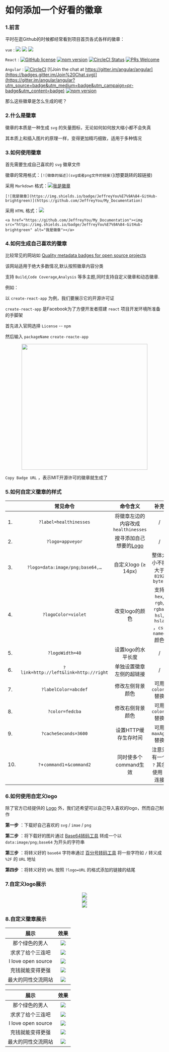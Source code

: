 # 如何添加一个好看的徽章

### 1.前言

平时在逛Github的时候都经常看到项目首页各式各样的徽章：

`vue` : ![](https://img.shields.io/circleci/project/github/vuejs/vue/dev.svg?sanitize=true) ![](https://img.shields.io/codecov/c/github/vuejs/vue/dev.svg?sanitize=true) ![](https://img.shields.io/npm/dm/vue.svg?sanitize=true")

`React` : [![GitHub license](https://img.shields.io/badge/license-MIT-blue.svg)](https://github.com/facebook/react/blob/master/LICENSE) [![npm version](https://img.shields.io/npm/v/react.svg?style=flat)](https://www.npmjs.com/package/react) [![CircleCI Status](https://circleci.com/gh/facebook/react.svg?style=shield&circle-token=:circle-token)](https://circleci.com/gh/facebook/react) [![PRs Welcome](https://img.shields.io/badge/PRs-welcome-brightgreen.svg)](https://reactjs.org/docs/how-to-contribute.html#your-first-pull-request)

`Angular` : [![CircleCI](https://circleci.com/gh/angular/angular/tree/master.svg?style=shield)](https://circleci.com/gh/angular/workflows/angular/tree/master) [![Join the chat at https://gitter.im/angular/angular](https://badges.gitter.im/Join%20Chat.svg)](https://gitter.im/angular/angular?utm_source=badge&utm_medium=badge&utm_campaign=pr-badge&utm_content=badge) [![npm version](https://badge.fury.io/js/%40angular%2Fcore.svg)](https://www.npmjs.com/@angular/core)

那么这些徽章是怎么生成的呢？

### 2.什么是徽章

徽章的本质是一种生成 `svg` 的矢量图标，无论如何如何放大缩小都不会失真

其本质上和插入图片的原理一样，变得更加精巧细致，适用于多种情况

### 3.如何使用徽章

首先需要生成自己喜欢的 `svg` 徽章文件

徽章的常用格式：`[![徽章的描述](svg或者png文件的链接)`](想要跳转的超链接)

采用 `Markdown` 格式：[![我是徽章](https://img.shields.io/badge/JeffreyYou%E7%9A%84-GitHub-brightgreen)](https://github.com/JeffreyYou/My_Documentation)

`[![我是徽章](https://img.shields.io/badge/JeffreyYou%E7%9A%84-GitHub-brightgreen)](https://github.com/JeffreyYou/My_Documentation)`

采用 `HTML` 格式：<a href="https://github.com/JeffreyYou/My_Documentation"><img src="https://img.shields.io/badge/JeffreyYou%E7%9A%84-GitHub-brightgreen"></a>

`<a href="https://github.com/JeffreyYou/My_Documentation"><img src="https://img.shields.io/badge/JeffreyYou%E7%9A%84-GitHub-brightgreen" alt="我是徽章"></a>`

### 4.如何生成自己喜欢的徽章

比较常见的网站如 [Quality metadata badges for open source projects](https://shields.io/)

该网站适用于绝大多数情况,默认按照徽章内容分类

支持 `Build`,`Code Coverage`,`Analysis` 等多主题,同时支持自定义徽章和动态徽章.

例如：

以 `create-react-app` 为例，我们要展示它的开源许可证

`create-react-app`  是Facebook为了方便开发者搭建 `react` 项目开发环境所准备的手脚架

首先进入官网选择 `License`  -- `npm` 

然后输入 `packageName` `create-reacte-app`

<div align=center><img width="400"  src="https://github.com/JeffreyYou/My_Documentation/blob/master/images/Badges/20200921153812.png"/></div>

`Copy Badge URL` ，表示MIT开源许可的徽章就生成了

### 5.如何自定义徽章的样式

|      |               常见命令                |                      命令含义                      |                            补充                             |
| ---- | :-----------------------------------: | :------------------------------------------------: | :---------------------------------------------------------: |
| 1.   |        `?label=healthinesses`         |        将徽章左边的内容改成`healthinesses`         |                              /                              |
| 2.   |           `?logo=appveyor`            | 搜寻添加自己想要的[Logo](https://simpleicons.org/) |                              /                              |
| 3.   |    `?logo=data:image/png;base64,…`    |                自定义logo (≥ 14px)                 |                整体大小不能大于 `8192 bytes`                |
| 4.   |          `?logoColor=violet`          |                   改变logo的颜色                   | 支持 `hex`, `rgb`, `rgba`,` hsl`, `hsla` ，`css named` 颜色 |
| 5.   |            `?logoWidth=40`            |                 设置logo的水平长度                 |                              /                              |
| 6.   | `?link=http://left&link=http://right` |              单独设置徽章左侧的超链接              |                              /                              |
| 7.   |         `?labelColor=abcdef`          |                  修改左侧背景颜色                  |                     可用 `colorA` 替换                      |
| 8.   |            `?color=fedcba`            |                  修改右侧背景颜色                  |                     可用 `colorB` 替换                      |
| 9.   |         `?cacheSeconds=3600`          |                设置HTTP缓存生存时间                |                     可用 `maxAge` 替换                      |
| 10.  |      `?`+`command1`+`&command2`       |               同时使多个command生效                |             注意只有一个 `?` 其余使用 `&` 连接              |

### 6.如何使用自定义logo

除了官方已经提供的 [Logo](https://simpleicons.org/) 外，我们还希望可以自己导入喜欢的logo，然而自己制作

**第一步** ：下载好自己喜欢的 `svg` / `imae` / `png` 

**第二步** ：将下载好的图片通过 [Base64转码工具](https://b64.io/) 转成一个以 `data:image/png;base64` 为开头的字符串

**第三步** ：将转义好的 `base64` 字符串通过 [百分号转码工具](https://meyerweb.com/eric/tools/dencoder/) 将一些字符如 `/` 转义成 `%2F`  的 `URL` 地址

**第四步** ：将转义好的 `URL` 按照 `?logo=URL` 的格式添加的链接的结尾

### 7.自定义logo展示

<div align=center><img src="https://img.shields.io/badge/I%20love%20you%20-three%20thound-yellow?colorA=green&logo=data%3Aimage%2Fpng%3Bbase64%2CiVBORw0KGgoAAAANSUhEUgAAAIAAAACACAYAAADDPmHLAAAABmJLR0QA%2FwD%2FAP%2BgvaeTAAAPo0lEQVR4nO2deXRVx3nAf3PfoqcNhNg3CSGxCtcmHNr4ONQLSNhI4AVku8fEdY%2FduOlx6p4mjo%2FjtMWx46Z23JzWx6njxom3OIaHwAckZEmAdxxqxyugCFsCIQkBQvv21jv9A3A56N73ntC970lifn%2FemXu%2F79353sx8c7%2F5BhQKhUKhUCgUCoVCoVAoFAqFQqFQKBQKhUKhUCgUCoVCoVAoFAqFQqFQKBQKhUIxyhCJViAa191wW65D0%2FMlcj6QI5ApIFIBENKHpEsiGoQQdVLqn%2B0uL623U5%2FCG2%2BfLUPhpQjykHqOkGKcFCSfKZV9EtEPHBGIw2FdO7i3YnOdnfoMlxFnAFeWlCSn98sbdSgWcC0wYyj3CzihS%2Fk2sE0LpZRXVb3cNxx9rrnmLo8rta9QSLleIq9FiNlDfMRxCW8i5Y6%2BVG3nB17vwHD0sZoRYwCFa9cvlFJ8H8mtwDiLHtsHvKJp8unKnaUHh3LjdTfcluvUwvdJ%2BBtgvEX6dAvYrIXFU2%2B84a216JnDIuEGcP31JQvCDvk4cBOg2SRGAqW6dDy8Z9fmw5EqrlpbkqWF5aNSsNFGfXRgG0L%2BqLqs9EubZMREwgxg7dq1KX7p%2FmcpxT8B7jiJDSL5uVP2PVJRUeE%2Fv2DZsu%2B4Mqd1PATyIcATJ338wFO9KeKxRA0NCTGAVWtKLhNCvgYsToR8EAcEob%2BqKt9%2BAGDlDSWLNU3%2BDrgiMfpwUNPkbUMdpqwg7gZQWLzhDin5Hzg3c46MS2jkJaeS7fEw3e0hzenELc70zD49TFcoRHNggKMDPhp8%2FejImPSQ0KNp8k49LCSClwWkx3KfhmBOcjJzklKY6fEwzuHEozkACMgwXcEwLQEfR%2F391A%2F0E5ax6QMMIOXd1btKfx%2FrDVYQVwNYVbThBwKeiCbXo2l8c9wEVmRksiQ7m%2BS52ThmTkWblIlISwG3CzngI%2FRpDYH3PwT9zEvuDYf4rLebtzvb%2BbS3K5aXf65CRH00BEvTx3N1RiaXp40jzeGM6ff6dJ3P%2B7p4p6Odj3q6CEo9Fn0eqC7f%2BlRMAiwgbgZQuGbDj6Xg0Uh10h1O1k6aypqsbMZ%2F8xu4li5BmzIx4nP91e8S2LNv0PW2YJDtrS3s7jgdy4s3xK0JVk2YzE2TpjHRNbxpSkcoSHnbSXa1ncKvR9Xn4eryrY8PS2CMxMUACos2%2FL2EZ8yVEBRmTmJjTh4TCq%2FG9ed%2FhnC5Ynq23tlN38%2F%2B27S8NRDg2eMNfNrbNSSdl6WP5zszspk0zIa%2FkLZggBdPNPF%2BV3vkikJ%2Bt7qs9FlLhRuJsVtAQfGGlUgqAYdReYbTyfdm5bB8xZUkFa9CpMY0Nfga2ddP76NPR61X1d7K8y3HCEUZFtyaxr0zsrgmY9KQ9Bgq73a18WzzMXx62KxKWEMvqCzf9qadehg2ilUUrLt9BlKvxmSCNdvj4bF5%2BSzeuIGkghUId2z%2F%2BvMJfXqQUE301dbc5FQuSx3HR72dpl3wJJebf5kzn6XpVq37mJPtSWF5egYf9XQxYGwEGojVeXMXvlpXV9Nrlx52LXScIRx6DskUo6Kc5BR%2BuuhyZt%2F7bVzLllzEs3WCnxzCX%2F5WzLcsTE1j05wFjHMOnsRNdiXxWM5C5ianDF2XiyTLk8zjcxcxxZVkWC5hmu7UbB0GbBsCVq1Zv14IsdWobEZSEj%2BdfxnT%2Fm4jjuyZUZ%2Blt3cSqqkjfKwZ2d2L7O1Db%2B%2BCsGn3GZFGn4%2F%2FaKrjmO%2FM2kuWJ5kfZecx2aQh7OZEwM%2FD9TV0hkKG5UKTN1ftLH3dDtm2GEBJSYm7s18eBrIvLPNoGj%2FLXcz8v70D5%2BK8iM8JHfqKwJ73CDeftFzHsJQ0%2BX1oAmYmedASvCp%2BsL%2BHR44cNnNdj7SfyFzwxz8%2BF7RabmwO7RDp7JN3IgY3PsDd07PILbw6YuPrp9vxbSknfOy4HeoB4BCCbM%2FQJpx2kp%2BSzvrJ09lyyvA350yY3r4R%2BK3Vci2fA2zatElD8KBR2ZLUdFbOyyOp4Fum94dq6%2Bl%2F5iVbG3%2BkcsvkacxMMv4MISQPYUOPbbkB7Nt%2F8BrA8O9957RZeNYVgsEkDCD0RS0DL2xFDvgNy8c6LqGxceoss%2BJ5hWtuWWG1TOu9ACH%2F2ujysvQM5i%2BYh3N%2BjuFt4eYT%2BLaUQ%2Bxr52OS5ePGk%2BMx9kQk2l1Wy7PUADZt2qRJQbFR2Q2Zk3GvWG58YzCE75XtyKDlc5xRx5lV0clmhes2bdpkaZtZ%2BrB9Hx5cCmReeH2Cy8UVU6fgXDTP8L7A%2Bx%2Bhd3Rbqcqo5lvjM3FrhsP9xPf2f3G5lbIsNQApuNro%2BuWp43HPzwXn4IVHGQgQePMPVqox6klxOFiYbPJ1WhOG7%2FhisdYApMw3un5ZWjqOXEOvkHBtPdJ%2FaU76IrEkzdgAhMDwHV8slhqAgIVG17M9yWgzphreE%2FwiYojeJYvZGoWULLBSjtVegKEPM9PtQZs8wfAGvanFYhXGBjPcxgYgIMtKOVYbwKBw7iSh4U5yI9wG39Ul6N22fega1YwzmC%2BdJabQtVix2gDSLrzgcTiMGx%2BQAwNg8gHkUudcnKEBI9oABjnyIV0i%2BweQgcCgyvrJ0xaLHzvo5gtili6WWD0JHBR31a%2BHkFInuO%2FjQfUD739kpfgxRZ%2F5p%2B6hxbZFwdKvgbqgS0imnX9NAp2hEBMq30Hv6MaZPw%2BCQYL%2F%2Bzmh2hG9bzKhdITM%2Fuiy00o5lhqAgHoY7KYc8w0wwekiuP8Tgvs%2FsVLkmOWYv9%2FwuhTC0n%2BNtXMAnS%2BMLtcPGP8YhTlm70xILN09ZK0BCGloAJ%2F0WDpsXRJ8YhLGLoTxn%2BxisdQAwkJ7EwbvzfrTQC89YeXuxUqz38dx4%2BVxKYL6XitlWWoAe8u8zRIxaJAPS8ne9jYrRY1pqjpazYo%2BrqzcZunSqeUBIZqQO42uV7SfGspGyUsWn67zZofZ%2BojYYbU8yw1AF%2BI3wKD%2BvjXop9rcshVn2d7aYrYGEHLq4d9YLc9yA9i903sMMLTU104eV3OBCLQG%2FexoMw2B31lRsa3Japm27AwSYLi9uScc4tnmBmSMe%2FgvJXQk%2F9V0lIDxtjWpC%2FGkHXJt2RtY9%2BWhxtz5i5dgkAGkye8jzeFifkqqHaJHLVtOHeetTtOJ8tbd5Vt%2FYYdc2%2FYGSuSDnMmBM4gXWhrZ19Vhl%2BhRx%2B7203hPnTAr9oV1x0N2ybZtd3D9lzUdefPy%2FQgKLiyTwIc9ncz2JDMraeTszkkEeztP86vjDaapbSQ8sGeXt8Iu%2BbZuD%2F%2F2Hbf%2BobH51JUIci8s04EPujpwCMGi1DRE4jPWxZ3S1hZ%2B29Jk2vgCsbu6fOt9dupgqwG89dZbMmte%2Fm6H4FZMki1%2B0ddDo9%2FH0rQMXMah0GMOn67zdNMRyttORapWrztcRUdqD9gaMhWXN756XUmeHpbvAcaRocB0t4cHsnJH1IZNOzju9%2FNk41dfb003oc0RFlfFI5to3P5yK9feslzTtWoipF1N0jS%2BO2MOKzIG7S0ZE%2Bzr6uCZ5qOR0sIAtAsp11TtKt0fD53i2ueuXrs%2BX9fFLqJEthZkTuKe6dk4xdgYEsJS8vtTzbzeejLiGoiAE0KEr68s2%2F5ZvHSL%2Bxu%2BrrhkpibZIZDfiFRvQUoq35%2Bdx8QYs4WNVDqCQZ5qrKemvydKTVkjNK2oaqf3SFwUO4utk0Ajjhw%2B1LMgL%2FtFXXOPA%2F7CrF5bMMjbnW3MTU5hqjsxqVuGS01%2FD480HKbRHzkNsJTidQJibfUbXtPFALtIaB97Nm3srwDTZUENQcmU6ZRMmTGqHMXq9tP8uqUhWlq6EPDj6vKt%2Fx4ntQaR8He6qui2RYJQKYhFkeotS8%2Fg%2Flk5pDri3mkNCZ8e5pnmo7GsdDaj67dVV2x7Px56mZHwt1n%2F5cHTSxbNeykkHXlgvvGxJeDjg%2B4O8tPSyXCOzHlBs9%2FHTxoOc7Avmusu3glKUbi3orQmLopF0iTRCpyHKCgu%2BQekfBIwbWG3JrhnejYrJ9ibyXOovNfZzi%2BPH42WB1gieLq9JfMHdmT8uhhGkgEAsLpowwodNgPTI9W7OmMi987MJknYm%2BsyGudcvO2tUedv3UKIu6vKvIa5ExPFiDMAgMLCm6dIl%2BNVYGWkejmeVB7MymWyyd5Du2kLBnmqsY7a%2FmhdvqyRONfvLt%2Bc8C7%2FQhI%2BBzCiru5PfVkzp7zqcKckAVdhYqidoTOu4pzkZKa543XKyxkO9vfw6NHDNPl90aq%2B4tEC694oszaY0ypGZA9wPgVFJetAvghkmNURCG6aPJU7ps6y%2FQdJJLvaWnnpRGM0F8%2BPEA9Wl3n%2F02aVhsWINwCAguL185CiFLgsUr1l6eO5f9Zc21zFgbDOM8eP8EE0F0%2FKRinlrbsrto345Ecjcgi4kPrDNe1Tr8h%2FwRVkuoClZvVaAn7e7WpnUWoamRYf9NDk9%2FGTo7UciubiCfaKoL66unL7iDgXMBqjwgAAmg4dCtV%2FeWhH3vz8FmA1Jrr362He6Wojw%2BG2LPX7u11t%2FFvDVxF27AJnAp2euGr5kruef%2F7ZUZP2ZFQMARdSWFSyTCK9gHHa0bMM11UMSp2XTjSzyzxU%2BxxtuhQb9%2BzyvnFRghLIqDQAgJU33zxRCzh%2FB3J1pHo5ySn8MCvX9FAGM9qCAX7eWM%2FhKC6eRHysaWyI91c8qxi1BnAWUVC04YfA40SIcE53OLl%2F1lyWpsd2JPGBvm5%2B0VhveoDD%2F0uXL%2Fcma%2FeOtAOhh8JoNwAACorXr0GKlzFIU3uOWFxFieT11pO8erI52gGUPoG4r6rc%2B%2Fxw9B4JjAkDACi88fbZMhTyEiHGAGBp%2Bnj%2BcVbOoMMfB8I6TzfXs787agaWr3SHXL9nR%2Bnnw9N4ZDBqvIBo1NUe6F6Ql%2F1ytECTEwE%2F73W1sSg1%2FWtX8Yivn389Wkttf19kIVLsdAt3UWXZlgYrdU8kY6YHOJ%2BCNSV3IeQviXA%2B8bmvigC%2FbmkgoMcUuPEEBgkwRjNj0gAAVhfffLkuHVsxOb1kCLQKKe6o2uWttkKvkUZiv6XaSGXZ9s%2BcetIyIUTpRT9Eig%2FDUl8%2BVhsfxnAPcB4xBZpciEQ%2BNyFF%2B57X6x2c4nQMcSkYAACFa275Sym014gSaAL0CiHuqSrzbo6HXonmkjEAOHuWcTi8BeRVRuVSUKvJ8Iaq8u0H4q1bohgzbmAs1Nce6MmaOeUlo0ATKcXr%2BEVxdWVpY%2BI0jD%2BXVA9wPquLbrk2jLZRSASa2Fld5t2eaJ0UCoVCoVAoFAqFQqFQKBQKhUKhUCgUCoVCoVAoFAqFQqFQKBQKhUKhUCgUCoVCoYiB%2FwObG4fhqoNeEwAAAABJRU5ErkJggg%3D%3D"></img></div>

<div align=center><img src="https://img.shields.io/badge/I%20love%20you%20-three%20thound-red?logo=data%3Aimage%2Fpng%3Bbase64%2CiVBORw0KGgoAAAANSUhEUgAAAJAAAACQCAYAAADnRuK4AAAABmJLR0QA%2FwD%2FAP%2BgvaeTAAAJMUlEQVR4nO3df5CVVR3H8ff37goSq6WluWr1B440ohBJNMC9y2IzKgM5E4gQklbUYCSIDuVYjf3UzIZRCeiHY9GAI4TbRD%2BAUZTl3gWEkQETTNF%2BMAioRGmwoMvu%2FfbH3aUNF9jdc57nPM%2B939cMw7Bwvue7cz97nsu9zz0HjDHGGGOMMcYYY4wxxhhjjDHGGGOMMcYYY4wxxhhjjDHGpImEbuBk9JOczRnUIQxGGIgyEDgPeB%2FQn1Lvb7b%2FegvYjbKdDNtQtkmB%2FeG6fzfNUYswlCJDEYYCH6b0vby3%2FXcFmil9PweAF4FdwHO0UJDN%2FCdQ66eUqADpSAZQxY3AOOBKoKr3xdiB8FugQQr82VOLPWshyxCECcBEYJBDqVZgK7AKZak08TcvDXoQPEA6iSr2cwPCV4GRkfSkvAg8wFn8Wlbzjvf6naeq50yK3IxyOzAwiimAjSgLqeU3soK2CObotmAB0nqqaeMLwJ3AgJim3Q88SD8WyhM0%2ByysV9OfI9yKMAe4wGftU3gF4T4%2ByOJQQQoSIB3FMDIsAj4RYn6EvSi3SYEGH%2BU0y3iEBcBHfNTrMWE7yq1SYEP8U8dIR9CPauYBt8Q990k8ThWzpJHXejNYc9SiLGh%2FnhOaoiyimrnSyNtxTRrbg6ijGEiG5cCQuObspn0UmSgbeKYng3Q0IyjSANRG1FdvvUAVk6WRHXFMloljEh3NGDJsIXnhAbiQDI2a5YvdHaA5plHkKZIXHoDLaGOT5rgmjskiD5DmmEKRNcDZUc%2FloC%2FCI5rlm6f7h5rjbmAJ0C%2F6tnqtBlipdUyOeqJIL2GaYwrwKDGtdF4Id0me%2B7r6K81yB8K8uFtyUESYKnmWRzVBZAHSLNcirAT6RDVHhGZLgZ90%2FoLmmAM8EKgfFy1kGC%2FreTKK4pEESEcxiAybKb3lkEZFlGukibUAWsfVKKtJ00r6%2Fw4jDJc8f%2FFd2HuA9Gr6c5QtwGW%2Ba8fsDVr5OH1po41txPfiYFR2coThspUjPov6%2F4k6ygLSHx6A86lmGW2sIP3hARhEP%2Bb7Lup1BdIco4F1vusaj4RPSZ6n%2FZXzRAfRh3N4DuGjvmqaSOyihsG%2B3lT2dwk7l5kWnlS4lMN82VcxLyuQjqUvzfwV5SIf9UzkXqWGS3ysQn5WoGY%2Bb%2BFJlYs5xM0%2BCvkJkPIVL3VMfIQZfso40jquQMPcMmocCYMlz%2FMuJdxXoKKfpdAEcaNrAfcACdc61zBhqPtj53QJ05GcTxWvudYxwSgt1MpmXu9tAbcVqJp6LDxpJvQh51LALUBFrnAab8ITLncZ7hagTCSfezJxUrfH0C1AyqVO400SBAwQvN9xvAnvXJfBrgGqcRxvwjvLZbAFyAQNUKvjeBOe02PoGqDDjuNNeIdcBrsG6C3H8SY8p42rXAP0D8fxJjTl7y7D3QIkvOQ03iTBLpfBrivQC47jTWgZtw8bur4SXXAab5Ig7zLY7XYOEHIcwF6RTqt%2FUeA8gWJvCzitQFLa8HGVSw0T1GqX8ICfW1ofc65hwlCWuZZwD9DbrAXecK5j4naQf%2FOEaxHnAMlWjiH81LWOid3PZSctrkV8fS5sIXDUSy0Th2NU%2Bfmh9xIgKXAA4WEftUwMhF9JI6%2F6KOVvc4UM38feG0uDo%2B2PlRfeAiSN%2FBPlh77qmYgo83ytPuB7g6nS%2BRdbgKE%2B6xpvXqaVIbLJ3%2FNVr1vcSSOtlI4xCHqCjOmSkmGGz%2FBABHskSoEtCD%2FwXdc4e0jWs8530Wi2%2BYUMOZ4Eroqivumx56lieBSHsESy77FAkSKfA%2FZEUd%2F0yEGEiVGd4BPZxtmygX0UGUvpDFATRgsZJkmel6OaINKd12UDO8kwAdxfMjc9psD0KJ73dBb51v2ynnUIM6Oex7zLt6TA0qgnieXsB8nzCPh79dOchvALKXBvPFPFSLPciXR9lJLx5mEK3OJ6o1h3xXr6jDTxI0qnNJto%2FIwCM%2BIKD4Q6tTnLzPZTjm13M1%2BUedLE3LinDXL%2BlTSxCGEWMf6klDXhnhDhKU0dkGb5DMJS4D0h%2B0ixNoTbJM%2FCUA0Ev4RoliEIfwQuDt1LyhwCPisF%2FhSyieABAtARXEQ1f8BuA%2BkeYS%2BtjJeNbA%2FdSiLOAJVN7KWFeoTVoXtJgc1kGJaE8EBCVqAOCkKWryPcS0LCnTBLaPV%2FT4%2BLRAWog%2BYYBywBzgndS0K8A8ySQvI%2BuJDIAAFoPZfQRgMwOHQvge0BrpcCW0I30pXEXiakkVfox0hKK1GlWkMfhiY1PJDgFagzzXITwkIqZ1fYVoR7yPO9ON%2BW6I1UBAhARzGQDI9R%2Fv%2FV340wVfJsDN1IdyT2EnYi2cBL1DACYT6lm6XKUQNVfCwt4YEUrUCdaR3XofyS8tnY6ijCXZLnodCN9FQqAwSgdXyIIo8ibuddJcBOqpgijewI3UhvpOYSdiLJs4daxiB8l%2FR%2BkHEJRxie1vBAilegzrSOq1CWABeG7qWbDgLTpcDK0I24KosAAWg9H6CNxcC40L2ckvAMMFXybht8J0XZBAja30urYzbK%2FUCf0P2coIiwgGbmylaOhW7Gl7IKUAcdxTAyLAMGhO4FAOV1Mtwkefc9CZMmtU%2BiT0U28Cx9uRL4XehegDVUc3k5hgfKdAXq0OmS9mPgjNinF%2B4nzzeS%2FnaEi7IOUAetow5lOXBBTFMeRJkmTayJab5gKiJAcPy22RXAiEgnEp6lletlI7sjnSchyvI5UFdkE3upYQxE%2BnnxBpoZXSnhgQpagTq0Py%2F6Nsrd%2BPz%2Bhfnkub2cn%2B90peIC1EHrmIyyGDjTsVQLMEMKLHZuKoUqNkBw%2FC2Q3wP9e1miGeE6yfO0z77SpKIDBKBZsgir6Pn56UcQPl3J4YEKehJ9MtJEEzCWnh1%2F3UyG8ZUeHrAV6DgdTY4iqzn95ewwytj24FW8il%2BBOsh6Cgg3cOp7i9qAaRae%2F7EAdSJ5VgFfO%2Bk%2FUO4oh3t4fLJLWBc0SwPChBO%2B%2FLgUmBSkoQSzFagr1UwH9h3%2Fs7CXvnwpXEPJZQHqgjTyJsqcTl%2BaLWvtLDTTQ5qjUXM8FbqPJKsO3UCiKd9ByvZDjMYYY4wxxhhjjDHGGGOMMcYYY4wxxhhjjDHGGGOMMcYYYyrQfwEGQyJFQbtWewAAAABJRU5ErkJggg%3D%3D"></img></div>

<div align=center><img src="https://img.shields.io/badge/I%20love%20you%20-three%20thound-red?colorB=orange&colorA=43AD8D&logo=data%3Aimage%2Fpng%3Bbase64%2CiVBORw0KGgoAAAANSUhEUgAAADAAAAAwCAYAAABXAvmHAAAABmJLR0QA%2FwD%2FAP%2BgvaeTAAAKlUlEQVRoge1Za3BU5Rl%2B3u%2Bcs5tNdjfZbBI2CUkgIUgIEIxCuIhISCrlpnVo1WlrrdpxOrV2xpnW1mnryI9Ox07HW%2B2AM%2BhUh7F1OiqjIgIiEAGJGSeQhEAumEACuW6y2ez1nPO9%2FbGLs8QsSMLYTodn5vzZ9%2FI9z7m87%2Ft9C9zA%2FxdsAJz%2FbRJTwUoi2ktEJhGNE1EngF8BUCf4rSeiD4ion4gGiegTANXfPt3L8YAgGnqiuKyuvXrT8MidW3h31ZoWp2ZpJqJdAKwAbEKIN6xC6X589tzDJ29ff%2FH0HRsHnyotrxNEXgBVU12cpkm%2BVBDVH1hWPVzhdJUkGqJSRhce%2FrB5SI8cB%2BDyWFPmfLaytsyhaGmJfi91tR15uq1JY%2BYpiZiWACHEK3fn5M%2FdUVG1ejL7iB4dKT34vq4Aka7qu9w2RUmd6BORMpK3%2Fx1dMpcDOHetHCa%2Bo9cEZl71s6KSpHaXZnHtrFjeaNfU1MnIA4BVCKtD1dp9erQE37YAAOmZmtW8ksOdObmLr5ZEITIAWKZCQEwlKAF9PaGgb5o54DN0D4ALU4mdlgAiev%2Flc%2B3e6eT4fNTbKpkZQMtU4qclQEq54%2BBQf9npcX%2F3VOIZ4Iebjo8x8zYAcio5pvsKdUvmP9XWHwiPGtGxaw2%2Bv%2FHowZ5QMAXAs1MlMN0%2BAAAQQrxgV9Sa4yu%2FM8NjTXFfzX%2FcMMZrjh840Rbw25m5FsDgVNdWphqYCGb%2BKCLNrO3nOhZVu2f05qXYspP5HhkZbL3t6H59UI82MvM9AKZVBK6LgDgOSea%2BnRe6vp%2BmqCeWZrgLEo0M8C%2BbGw49deZkscHySWbeCkC%2FjutfNywmoqYcq%2B2Lv5Qt%2Fmzkzi3cWb1peLbdcZSIGgAk73z%2FQ7ACeJCIutJUrVUQ%2BYQQfwOQcr0Xui4f8RVgBXAzgG4AF68xLgtAAQAPAA2ACaALQCMSSu6VRgkHgGA8MBk2ENHjAOYA8BLRaQAKMy8FkAlgjIj2SSkfvwrhtUT0WwDFccI2QTRkIfLZVYs%2FRQidwTQUjWRHpNSZee6lwMmeQCERNRCQysBYvMxN1iUfEUTP%2Fr60%2FNTGnLwCv2Hoh70D%2FTvOn7X2hkOLf5Q%2F6%2BhDBcUFP2w8NnQhFNwJ4Pkk5AuJqOnXxfOa9w33s0u1RN%2BqXHm7QqSEpRkJmWbIqWoOhUiJSml49r%2BjMrMTgD%2BZgJVOzfJKd%2FXm%2Bfc3Hju0d%2FDicSnlkxOdiKj3vrzCM39fsGTNRFvdyGDrPQ11GY8VlZ4pSrWnPnHqCy8zfzeJgN8scro2H1q%2BduWa4wc%2BrXS4zCOjg1rbuL8SsW%2BG4zyDgiggmbOYeSbis9NkndiMB8GjWYDkpdbxxOyy4oFoZHjVsf1Hsva93b%2Bpoe7QQDTsXeXKLttbtSb4Ulf7whyrVQOwJMlaIKLVG3PyAADt4%2F7sk%2F4Rahv368x8EzNrzCyYmZg5z5SykplnI2Hwm1QAgwUA9EbCkFImG9Y0h6pYXz3X2dri9%2BWYUq49OjLYXH5od6hl3Hf2ZqerZPOMvJZn2ppDdlUbALB2khwCwIrv5c4sHIpGhkOm4VmcnimJqAuxvYGR4OsD0INYQbgswdcESI79PmYYhNiHPBmiOrNZnGpPATAMoEVK%2BZgh5dNrjx1QwqYZen7%2BLZUdAf%2FCJemZA0KIhybJUaEQBeekOgq2d3e0FNjSWjUimkD8iphMQMRgaQUAg%2FlKZdbv0%2FXQnDSHE7HKcQk7dHD9M%2B1N9U5Ns5faHc2CAGbehFhlSsTa0jRnFwDsvNCV%2BkB%2Bke5SNIWZM6YjYMRgTgMAm6JIJN8pdX8ZCvhmp6ZlxwV8JVZK%2Bfo%2FL57LBICHZxYrTX6f3ZNiOw1gS2ICIqrdnJMnvXrE2xcJlz1UULJgvSc%2FD8AKAPapChiVzA4ASBUCQohJD6qIqKszMBZyaRYXxR65K8H8iU%2FXSwOmEdiQnTdrIBKe%2F5O8WWEi2pDgkwJg1b15hcU7e7tbAaQIIqXcnl5cme7qIKJGIcQLQog%2Fx6%2FtQog3AaxP5DFZIwsCoIiUEZtQGMnbf%2FfnYyO5AGAVoi9kmrkALn3wAQBnjnqHUJvtqVCI%2BivTMx0AKuL5wgBWWUgMzE61F%2F374vmzAJRT%2FrHzy1zu8v1V1as%2BHLh4cs%2FghYrhqC4sAuzWrHR4ZFDpCI5vkFLuvpIAABgd1aNqqqok9ZFSdp7wjVQDQKbFOtIbCs7E5Q2v89T42IzabA9siuINmIZhV9Uev67fAWCPEKJ2YbrrPAOFLeO%2BUgDnWgO%2BsWUuN8KmGVrmchcuc7kLASBoGv6hSCTUND7WB4xfxiOZAP%2Borms2oRKS94H6vkh4KwDMszsDvaHgUgAfXTIS0fBANJQFAHZVC%2FaEg9HV7hn%2B3QMXVkgp9zBz7RZPfviEb6RDMptEVHfCNzoHM4H8j98N8%2BVrKYj1Jh8zv5doSLal9HuNSDAkDY4HToYWkzltIBLuvy%2B30E5E6ybYnSmxG4AUUnSFBJanuzVmrgAwA0D5D%2FJmlW3rbuslol1Syo62gJ8ks2QgnZkzE658Zp7HzJsB7PkmAsZHotHImGECyfuAJKLd27rbT9%2FtKahQiIoALL9kZOZFSzMynQDgN6KpWRarZYEzIx1APoAal2Zpdala%2BgdDfR4p5bsAOrtCgTSdWQcQTbLm15D0CUSllBFpkpQynCxYSvnma71fulQi7dHCkk4iehlABoAfW4Ww1mR5Fkhm9urRohUZ7oJyu9MD4CYhxLp1WbmjHQH%2FuYBhOAHUA%2FjSG41kIVaOp9XIAMBgYrYpCl8l2R6frtt39fc2bJ276LZb0l1%2BIupTSDy369bbowqRsm%2Bor4mBNIANt8XqtpDwMvOWR4rm5L3Y1XaWiN5DbL4%2FG2WZrxKJOK9vdFKXTIDFlMzpikpCiKQbdAA6Mz%2F16Mn6LJ%2Bh%2B%2FZVVd%2FeunqDv6fmrrSlGe55BrPx8%2BYGAnCypv5gLwP84MxZ3RrR8GJnRsnbfT25Usq34rlGAQT7I%2BGhVEXtAbDqmwiYdFQgoo%2B3LVjizE2xpd7VcDiLiN6QUk48%2BggDOAygUQixM0PVyj5dXuPJTbF5AMCrR7zr6g%2Bd6Qj4fcx8NxHV3Z9X6H%2Bx%2FNY7esLB%2Fvf6ejv%2F2N6Uysy3Il4oiKjj42XVRv3o8OjvTp%2BYj9hxSxpimysB4CwzPwvgH1cT8MFfy252%2F7SguKrOO3jm1fNn%2B86HQwIA7KoKU0r4DF1p8Y%2FeJJmXADgvhNjKzL9wqlo3ABoz9Jlx4U8CCAEoIaL9RTb7BYsg7gj4SyVzNRJ6BxE1vLF4GW3Iya8MGmaoMzjWn6KoigCJDE1LOzIy1PXgic8Kmfmrs6dkw9ofZtrSNh5ZUVPmVDVHEh9UHdl7tG18bDuA1%2BM%2F2QEsit%2FRFgATT%2BsciM1DDgBvIzYeJ964fUsy3JaVLjcBgMnMQ9Eo%2BwyDA6ZOJ8dGM0YN%2FYyU8t6rCXAQ0WsANmhEQ4pQAipBWkkJWhVhpimqbldVs3XcPyNk6NsBPJdM5DXiPiHEpR1eEEAEAKSUAcRKqy8ufOBqAi4hHbGTgRzE3kEFsX8hBYAcIUSOlPJfAJqvk4AbuIEbuIEb%2BHbxHzl%2FrwmH12%2FDAAAAAElFTkSuQmCC"></img></div>

### 8.自定义徽章展示


|        展示        |                             效果                             |
| :----------------: | :----------------------------------------------------------: |
|   那个绿色的男人   | [![](https://img.shields.io/badge/G%E8%83%96%E8%BF%98%E6%88%91-%E8%A1%80%E6%B1%97%E9%92%B1%EF%BC%81-yellow?colorA=4a9718&logo=steam)](https://github.com/JeffreyYou/My_Documentation) |
|  求求了给个三连吧  | [![](https://img.shields.io/badge/下次-一定-orgreen?logoColor=white&logo=Bilibili)](https://github.com/JeffreyYou/My_Documentation) |
| I love open source | [![](https://img.shields.io/badge/I%20love-Open%20Soucre-43AD8D?logo=data%3Aimage%2Fpng%3Bbase64%2CiVBORw0KGgoAAAANSUhEUgAAAJAAAACQCAYAAADnRuK4AAAABmJLR0QA%2FwD%2FAP%2BgvaeTAAAJMUlEQVR4nO3df5CVVR3H8ff37goSq6WluWr1B440ohBJNMC9y2IzKgM5E4gQklbUYCSIDuVYjf3UzIZRCeiHY9GAI4TbRD%2BAUZTl3gWEkQETTNF%2BMAioRGmwoMvu%2FfbH3aUNF9jdc57nPM%2B939cMw7Bwvue7cz97nsu9zz0HjDHGGGOMMcYYY4wxxhhjjDHGGGOMMcYYY4wxxhhjjDHGpImEbuBk9JOczRnUIQxGGIgyEDgPeB%2FQn1Lvb7b%2FegvYjbKdDNtQtkmB%2FeG6fzfNUYswlCJDEYYCH6b0vby3%2FXcFmil9PweAF4FdwHO0UJDN%2FCdQ66eUqADpSAZQxY3AOOBKoKr3xdiB8FugQQr82VOLPWshyxCECcBEYJBDqVZgK7AKZak08TcvDXoQPEA6iSr2cwPCV4GRkfSkvAg8wFn8Wlbzjvf6naeq50yK3IxyOzAwiimAjSgLqeU3soK2CObotmAB0nqqaeMLwJ3AgJim3Q88SD8WyhM0%2ByysV9OfI9yKMAe4wGftU3gF4T4%2ByOJQQQoSIB3FMDIsAj4RYn6EvSi3SYEGH%2BU0y3iEBcBHfNTrMWE7yq1SYEP8U8dIR9CPauYBt8Q990k8ThWzpJHXejNYc9SiLGh%2FnhOaoiyimrnSyNtxTRrbg6ijGEiG5cCQuObspn0UmSgbeKYng3Q0IyjSANRG1FdvvUAVk6WRHXFMloljEh3NGDJsIXnhAbiQDI2a5YvdHaA5plHkKZIXHoDLaGOT5rgmjskiD5DmmEKRNcDZUc%2FloC%2FCI5rlm6f7h5rjbmAJ0C%2F6tnqtBlipdUyOeqJIL2GaYwrwKDGtdF4Id0me%2B7r6K81yB8K8uFtyUESYKnmWRzVBZAHSLNcirAT6RDVHhGZLgZ90%2FoLmmAM8EKgfFy1kGC%2FreTKK4pEESEcxiAybKb3lkEZFlGukibUAWsfVKKtJ00r6%2Fw4jDJc8f%2FFd2HuA9Gr6c5QtwGW%2Ba8fsDVr5OH1po41txPfiYFR2coThspUjPov6%2F4k6ygLSHx6A86lmGW2sIP3hARhEP%2Bb7Lup1BdIco4F1vusaj4RPSZ6n%2FZXzRAfRh3N4DuGjvmqaSOyihsG%2B3lT2dwk7l5kWnlS4lMN82VcxLyuQjqUvzfwV5SIf9UzkXqWGS3ysQn5WoGY%2Bb%2BFJlYs5xM0%2BCvkJkPIVL3VMfIQZfso40jquQMPcMmocCYMlz%2FMuJdxXoKKfpdAEcaNrAfcACdc61zBhqPtj53QJ05GcTxWvudYxwSgt1MpmXu9tAbcVqJp6LDxpJvQh51LALUBFrnAab8ITLncZ7hagTCSfezJxUrfH0C1AyqVO400SBAwQvN9xvAnvXJfBrgGqcRxvwjvLZbAFyAQNUKvjeBOe02PoGqDDjuNNeIdcBrsG6C3H8SY8p42rXAP0D8fxJjTl7y7D3QIkvOQ03iTBLpfBrivQC47jTWgZtw8bur4SXXAab5Ig7zLY7XYOEHIcwF6RTqt%2FUeA8gWJvCzitQFLa8HGVSw0T1GqX8ICfW1ofc65hwlCWuZZwD9DbrAXecK5j4naQf%2FOEaxHnAMlWjiH81LWOid3PZSctrkV8fS5sIXDUSy0Th2NU%2Bfmh9xIgKXAA4WEftUwMhF9JI6%2F6KOVvc4UM38feG0uDo%2B2PlRfeAiSN%2FBPlh77qmYgo83ytPuB7g6nS%2BRdbgKE%2B6xpvXqaVIbLJ3%2FNVr1vcSSOtlI4xCHqCjOmSkmGGz%2FBABHskSoEtCD%2FwXdc4e0jWs8530Wi2%2BYUMOZ4Eroqivumx56lieBSHsESy77FAkSKfA%2FZEUd%2F0yEGEiVGd4BPZxtmygX0UGUvpDFATRgsZJkmel6OaINKd12UDO8kwAdxfMjc9psD0KJ73dBb51v2ynnUIM6Oex7zLt6TA0qgnieXsB8nzCPh79dOchvALKXBvPFPFSLPciXR9lJLx5mEK3OJ6o1h3xXr6jDTxI0qnNJto%2FIwCM%2BIKD4Q6tTnLzPZTjm13M1%2BUedLE3LinDXL%2BlTSxCGEWMf6klDXhnhDhKU0dkGb5DMJS4D0h%2B0ixNoTbJM%2FCUA0Ev4RoliEIfwQuDt1LyhwCPisF%2FhSyieABAtARXEQ1f8BuA%2BkeYS%2BtjJeNbA%2FdSiLOAJVN7KWFeoTVoXtJgc1kGJaE8EBCVqAOCkKWryPcS0LCnTBLaPV%2FT4%2BLRAWog%2BYYBywBzgndS0K8A8ySQvI%2BuJDIAAFoPZfQRgMwOHQvge0BrpcCW0I30pXEXiakkVfox0hKK1GlWkMfhiY1PJDgFagzzXITwkIqZ1fYVoR7yPO9ON%2BW6I1UBAhARzGQDI9R%2Fv%2FV340wVfJsDN1IdyT2EnYi2cBL1DACYT6lm6XKUQNVfCwt4YEUrUCdaR3XofyS8tnY6ijCXZLnodCN9FQqAwSgdXyIIo8ibuddJcBOqpgijewI3UhvpOYSdiLJs4daxiB8l%2FR%2BkHEJRxie1vBAilegzrSOq1CWABeG7qWbDgLTpcDK0I24KosAAWg9H6CNxcC40L2ckvAMMFXybht8J0XZBAja30urYzbK%2FUCf0P2coIiwgGbmylaOhW7Gl7IKUAcdxTAyLAMGhO4FAOV1Mtwkefc9CZMmtU%2BiT0U28Cx9uRL4XehegDVUc3k5hgfKdAXq0OmS9mPgjNinF%2B4nzzeS%2FnaEi7IOUAetow5lOXBBTFMeRJkmTayJab5gKiJAcPy22RXAiEgnEp6lletlI7sjnSchyvI5UFdkE3upYQxE%2BnnxBpoZXSnhgQpagTq0Py%2F6Nsrd%2BPz%2Bhfnkub2cn%2B90peIC1EHrmIyyGDjTsVQLMEMKLHZuKoUqNkBw%2FC2Q3wP9e1miGeE6yfO0z77SpKIDBKBZsgir6Pn56UcQPl3J4YEKehJ9MtJEEzCWnh1%2F3UyG8ZUeHrAV6DgdTY4iqzn95ewwytj24FW8il%2BBOsh6Cgg3cOp7i9qAaRae%2F7EAdSJ5VgFfO%2Bk%2FUO4oh3t4fLJLWBc0SwPChBO%2B%2FLgUmBSkoQSzFagr1UwH9h3%2Fs7CXvnwpXEPJZQHqgjTyJsqcTl%2BaLWvtLDTTQ5qjUXM8FbqPJKsO3UCiKd9ByvZDjMYYY4wxxhhjjDHGGGOMMcYYY4wxxhhjjDHGGGOMMcYYYyrQfwEGQyJFQbtWewAAAABJRU5ErkJggg%3D%3D)](https://github.com/JeffreyYou/My_Documentation) |
|  充钱就能变得更强  | [![](https://img.shields.io/badge/你在想-Peach!-red?colorA=43AD8D&logo=Tencent-QQ)](https://github.com/JeffreyYou/My_Documentation) |
| 最大的同性交流网站 | [![](https://img.shields.io/badge/%E6%B2%A1%E9%94%99-%E5%B0%B1%E6%98%AF%E6%88%91-lightgrey?logo=Github)](https://github.com/JeffreyYou/My_Documentation) |

<table align=center>
<thead>
<tr><th style='text-align:center;' >展示</th><th style='text-align:center;' >效果</th></tr></thead>
<tbody><tr><td style='text-align:center;' >那个绿色的男人</td><td style='text-align:center;' ><a href='https://github.com/JeffreyYou/My_Documentation'><img src="https://img.shields.io/badge/G%E8%83%96%E8%BF%98%E6%88%91-%E8%A1%80%E6%B1%97%E9%92%B1%EF%BC%81-yellow?colorA=4a9718&amp;logo=steam" referrerpolicy="no-referrer"></a></td></tr><tr><td style='text-align:center;' >求求了给个三连吧</td><td style='text-align:center;' ><a href='https://github.com/JeffreyYou/My_Documentation'><img src="https://img.shields.io/badge/下次-一定-orgreen?logoColor=white&amp;logo=Bilibili" referrerpolicy="no-referrer"></a></td></tr><tr><td style='text-align:center;' >I love open source</td><td style='text-align:center;' ><img src="https://img.shields.io/badge/I%20love-Open%20Soucre-43AD8D?logo=data%3Aimage%2Fpng%3Bbase64%2CiVBORw0KGgoAAAANSUhEUgAAAJAAAACQCAYAAADnRuK4AAAABmJLR0QA%2FwD%2FAP%2BgvaeTAAAJMUlEQVR4nO3df5CVVR3H8ff37goSq6WluWr1B440ohBJNMC9y2IzKgM5E4gQklbUYCSIDuVYjf3UzIZRCeiHY9GAI4TbRD%2BAUZTl3gWEkQETTNF%2BMAioRGmwoMvu%2FfbH3aUNF9jdc57nPM%2B939cMw7Bwvue7cz97nsu9zz0HjDHGGGOMMcYYY4wxxhhjjDHGGGOMMcYYY4wxxhhjjDHGpImEbuBk9JOczRnUIQxGGIgyEDgPeB%2FQn1Lvb7b%2FegvYjbKdDNtQtkmB%2FeG6fzfNUYswlCJDEYYCH6b0vby3%2FXcFmil9PweAF4FdwHO0UJDN%2FCdQ66eUqADpSAZQxY3AOOBKoKr3xdiB8FugQQr82VOLPWshyxCECcBEYJBDqVZgK7AKZak08TcvDXoQPEA6iSr2cwPCV4GRkfSkvAg8wFn8Wlbzjvf6naeq50yK3IxyOzAwiimAjSgLqeU3soK2CObotmAB0nqqaeMLwJ3AgJim3Q88SD8WyhM0%2ByysV9OfI9yKMAe4wGftU3gF4T4%2ByOJQQQoSIB3FMDIsAj4RYn6EvSi3SYEGH%2BU0y3iEBcBHfNTrMWE7yq1SYEP8U8dIR9CPauYBt8Q990k8ThWzpJHXejNYc9SiLGh%2FnhOaoiyimrnSyNtxTRrbg6ijGEiG5cCQuObspn0UmSgbeKYng3Q0IyjSANRG1FdvvUAVk6WRHXFMloljEh3NGDJsIXnhAbiQDI2a5YvdHaA5plHkKZIXHoDLaGOT5rgmjskiD5DmmEKRNcDZUc%2FloC%2FCI5rlm6f7h5rjbmAJ0C%2F6tnqtBlipdUyOeqJIL2GaYwrwKDGtdF4Id0me%2B7r6K81yB8K8uFtyUESYKnmWRzVBZAHSLNcirAT6RDVHhGZLgZ90%2FoLmmAM8EKgfFy1kGC%2FreTKK4pEESEcxiAybKb3lkEZFlGukibUAWsfVKKtJ00r6%2Fw4jDJc8f%2FFd2HuA9Gr6c5QtwGW%2Ba8fsDVr5OH1po41txPfiYFR2coThspUjPov6%2F4k6ygLSHx6A86lmGW2sIP3hARhEP%2Bb7Lup1BdIco4F1vusaj4RPSZ6n%2FZXzRAfRh3N4DuGjvmqaSOyihsG%2B3lT2dwk7l5kWnlS4lMN82VcxLyuQjqUvzfwV5SIf9UzkXqWGS3ysQn5WoGY%2Bb%2BFJlYs5xM0%2BCvkJkPIVL3VMfIQZfso40jquQMPcMmocCYMlz%2FMuJdxXoKKfpdAEcaNrAfcACdc61zBhqPtj53QJ05GcTxWvudYxwSgt1MpmXu9tAbcVqJp6LDxpJvQh51LALUBFrnAab8ITLncZ7hagTCSfezJxUrfH0C1AyqVO400SBAwQvN9xvAnvXJfBrgGqcRxvwjvLZbAFyAQNUKvjeBOe02PoGqDDjuNNeIdcBrsG6C3H8SY8p42rXAP0D8fxJjTl7y7D3QIkvOQ03iTBLpfBrivQC47jTWgZtw8bur4SXXAab5Ig7zLY7XYOEHIcwF6RTqt%2FUeA8gWJvCzitQFLa8HGVSw0T1GqX8ICfW1ofc65hwlCWuZZwD9DbrAXecK5j4naQf%2FOEaxHnAMlWjiH81LWOid3PZSctrkV8fS5sIXDUSy0Th2NU%2Bfmh9xIgKXAA4WEftUwMhF9JI6%2F6KOVvc4UM38feG0uDo%2B2PlRfeAiSN%2FBPlh77qmYgo83ytPuB7g6nS%2BRdbgKE%2B6xpvXqaVIbLJ3%2FNVr1vcSSOtlI4xCHqCjOmSkmGGz%2FBABHskSoEtCD%2FwXdc4e0jWs8530Wi2%2BYUMOZ4Eroqivumx56lieBSHsESy77FAkSKfA%2FZEUd%2F0yEGEiVGd4BPZxtmygX0UGUvpDFATRgsZJkmel6OaINKd12UDO8kwAdxfMjc9psD0KJ73dBb51v2ynnUIM6Oex7zLt6TA0qgnieXsB8nzCPh79dOchvALKXBvPFPFSLPciXR9lJLx5mEK3OJ6o1h3xXr6jDTxI0qnNJto%2FIwCM%2BIKD4Q6tTnLzPZTjm13M1%2BUedLE3LinDXL%2BlTSxCGEWMf6klDXhnhDhKU0dkGb5DMJS4D0h%2B0ixNoTbJM%2FCUA0Ev4RoliEIfwQuDt1LyhwCPisF%2FhSyieABAtARXEQ1f8BuA%2BkeYS%2BtjJeNbA%2FdSiLOAJVN7KWFeoTVoXtJgc1kGJaE8EBCVqAOCkKWryPcS0LCnTBLaPV%2FT4%2BLRAWog%2BYYBywBzgndS0K8A8ySQvI%2BuJDIAAFoPZfQRgMwOHQvge0BrpcCW0I30pXEXiakkVfox0hKK1GlWkMfhiY1PJDgFagzzXITwkIqZ1fYVoR7yPO9ON%2BW6I1UBAhARzGQDI9R%2Fv%2FV340wVfJsDN1IdyT2EnYi2cBL1DACYT6lm6XKUQNVfCwt4YEUrUCdaR3XofyS8tnY6ijCXZLnodCN9FQqAwSgdXyIIo8ibuddJcBOqpgijewI3UhvpOYSdiLJs4daxiB8l%2FR%2BkHEJRxie1vBAilegzrSOq1CWABeG7qWbDgLTpcDK0I24KosAAWg9H6CNxcC40L2ckvAMMFXybht8J0XZBAja30urYzbK%2FUCf0P2coIiwgGbmylaOhW7Gl7IKUAcdxTAyLAMGhO4FAOV1Mtwkefc9CZMmtU%2BiT0U28Cx9uRL4XehegDVUc3k5hgfKdAXq0OmS9mPgjNinF%2B4nzzeS%2FnaEi7IOUAetow5lOXBBTFMeRJkmTayJab5gKiJAcPy22RXAiEgnEp6lletlI7sjnSchyvI5UFdkE3upYQxE%2BnnxBpoZXSnhgQpagTq0Py%2F6Nsrd%2BPz%2Bhfnkub2cn%2B90peIC1EHrmIyyGDjTsVQLMEMKLHZuKoUqNkBw%2FC2Q3wP9e1miGeE6yfO0z77SpKIDBKBZsgir6Pn56UcQPl3J4YEKehJ9MtJEEzCWnh1%2F3UyG8ZUeHrAV6DgdTY4iqzn95ewwytj24FW8il%2BBOsh6Cgg3cOp7i9qAaRae%2F7EAdSJ5VgFfO%2Bk%2FUO4oh3t4fLJLWBc0SwPChBO%2B%2FLgUmBSkoQSzFagr1UwH9h3%2Fs7CXvnwpXEPJZQHqgjTyJsqcTl%2BaLWvtLDTTQ5qjUXM8FbqPJKsO3UCiKd9ByvZDjMYYY4wxxhhjjDHGGGOMMcYYY4wxxhhjjDHGGGOMMcYYYyrQfwEGQyJFQbtWewAAAABJRU5ErkJggg%3D%3D" referrerpolicy="no-referrer"></td></tr><tr><td style='text-align:center;' >充钱就能变得更强</td><td style='text-align:center;' ><a href='https://github.com/JeffreyYou/My_Documentation'><img src="https://img.shields.io/badge/你在想-Peach!-red?colorA=43AD8D&amp;logo=Tencent-QQ" referrerpolicy="no-referrer"></a></td></tr><tr><td style='text-align:center;' >最大的同性交流网站</td><td style='text-align:center;' ><a href='https://github.com/JeffreyYou/My_Documentation'><img src="https://img.shields.io/badge/%E6%B2%A1%E9%94%99-%E5%B0%B1%E6%98%AF%E6%88%91-lightgrey?logo=Github" referrerpolicy="no-referrer"></a></td></tr></tbody>
</table>





